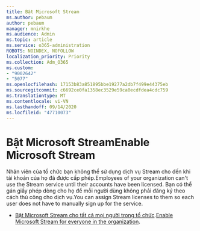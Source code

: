 ```yaml
---
title: Bật Microsoft Stream
ms.author: pebaum
author: pebaum
manager: mnirkhe
ms.audience: Admin
ms.topic: article
ms.service: o365-administration
ROBOTS: NOINDEX, NOFOLLOW
localization_priority: Priority
ms.collection: Adm_O365
ms.custom:
- "9002642"
- "5077"
ms.openlocfilehash: 17153b83a851895bbe19277a2db7f499e44375eb
ms.sourcegitcommit: c6692ce0fa1358ec3529e59ca0ecdfdea4cdc759
ms.translationtype: MT
ms.contentlocale: vi-VN
ms.lasthandoff: 09/14/2020
ms.locfileid: "47710073"
---
```

# <a name="enable-microsoft-stream"></a><span data-ttu-id="0cb43-102">Bật Microsoft Stream</span><span class="sxs-lookup"><span data-stu-id="0cb43-102">Enable Microsoft Stream</span></span>

<span data-ttu-id="0cb43-103">Nhân viên của tổ chức bạn không thể sử dụng dịch vụ Stream cho đến khi tài khoản của họ đã được cấp phép.</span><span class="sxs-lookup"><span data-stu-id="0cb43-103">Employees of your organization can't use the Stream service until their accounts have been licensed.</span></span> <span data-ttu-id="0cb43-104">Bạn có thể gán giấy phép dòng cho họ để mỗi người dùng không phải đăng ký theo cách thủ công cho dịch vụ.</span><span class="sxs-lookup"><span data-stu-id="0cb43-104">You can assign Stream licenses to them so each user does not have to manually sign up for the service.</span></span>

- <span data-ttu-id="0cb43-105">[Bật Microsoft Stream cho tất cả mọi người trong tổ chức](https://docs.microsoft.com/stream/assign-user-licenses).</span><span class="sxs-lookup"><span data-stu-id="0cb43-105">[Enable Microsoft Stream for everyone in the organization](https://docs.microsoft.com/stream/assign-user-licenses).</span></span>
